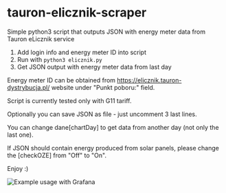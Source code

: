 # tauron-elicznik-scraper
Simple python3 script that outputs JSON with energy meter data from Tauron eLicznik service

1. Add login info and energy meter ID into script
2. Run with ```python3 elicznik.py```
3. Get JSON output with energy meter data from last day

Energy meter ID can be obtained from https://elicznik.tauron-dystrybucja.pl/ website under "Punkt poboru:" field.

Script is currently tested only with G11 tariff.

Optionally you can save JSON as file - just uncomment 3 last lines.

You can change dane[chartDay] to get data from another day (not only the last one).

If JSON should contain energy produced from solar panels, please change the [checkOZE] from "Off" to "On".

Enjoy :)

![Example usage with Grafana](https://i.imgur.com/ysQwW3m.png)
